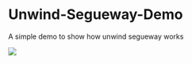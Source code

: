 Unwind-Segueway-Demo
====================

A simple demo to show how unwind segueway works

<img src="https://raw.github.com/tsunglintsai/Unwind-Segueway-Demo/master/storyboard.png"/>
